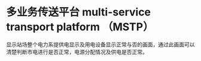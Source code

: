 # 多业务传送平台 multi-service transport platform （MSTP）
显示站场整个电力系提供电显示及用电设备显示正常与否的画面，通过此画面可以清楚判断市电进行是否正常，电源分配情况及供电是否正常。


